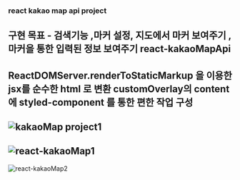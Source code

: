 ### react  kakao map api project
## 구현 목표 - 검색기능 ,마커 설정, 지도에서 마커 보여주기 , 마커을 통한 입력된 정보 보여주기 react-kakaoMapApi



 ReactDOMServer.renderToStaticMarkup 을 이용한 jsx를 순수한 html 로 변환
 customOverlay의 content 에 styled-component 를 통한 편한 작업 구성
---
![kakaoMap project1](https://user-images.githubusercontent.com/13329304/114568303-f8f54c00-9cae-11eb-90ff-bbd234007a9c.gif)
-
![react-kakaoMap1](https://user-images.githubusercontent.com/13329304/114737539-15ae8400-9d82-11eb-8826-e6fa2a37b820.gif)
-
![react-kakaoMap2](https://user-images.githubusercontent.com/13329304/114737550-1810de00-9d82-11eb-8b79-484cb550da21.gif)
